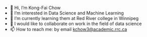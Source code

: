 - 👋 Hi, I’m Kong-Fai Chow
- 👀 I’m interested in Data Science and Machine Learning
- 🌱 I’m currently learning them at Red River college in Winnipeg
- 💞️ I would like to collaborate on work in the field of data science
- 📫 How to reach me: by email kchow3@academic.rrc.ca

<!---
Kong-Fai-Chow/Kong-Fai-Chow is a ✨ special ✨ repository because its `README.md` (this file) appears on your GitHub profile.
You can click the Preview link to take a look at your changes.
--->
